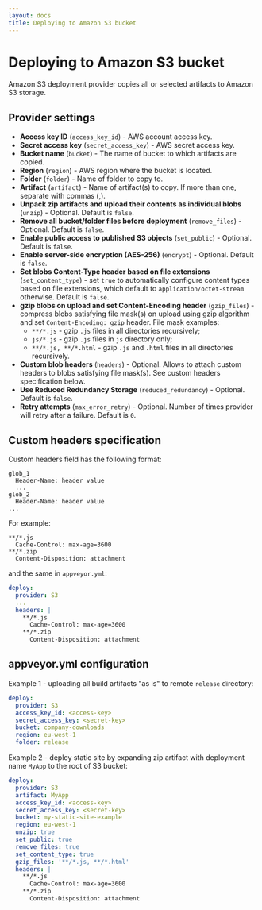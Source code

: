 ```yaml
---
layout: docs
title: Deploying to Amazon S3 bucket
---
```


# Deploying to Amazon S3 bucket

Amazon S3 deployment provider copies all or selected artifacts to Amazon S3 storage.

## Provider settings

* **Access key ID** (`access_key_id`) - AWS account access key.
* **Secret access key** (`secret_access_key`) - AWS secret access key.
* **Bucket name** (`bucket`) - The name of bucket to which artifacts are copied.
* **Region** (`region`) - AWS region where the bucket is located.
* **Folder** (`folder`) - Name of folder to copy to.
* **Artifact** (`artifact`) - Name of artifact(s) to copy. If more than one, separate with commas (,).
* **Unpack zip artifacts and upload their contents as individual blobs** (`unzip`) - Optional. Default is `false`.
* **Remove all bucket/folder files before deployment** (`remove_files`) - Optional. Default is `false`.
* **Enable public access to published S3 objects** (`set_public`) - Optional. Default is `false`.
* **Enable server-side encryption (AES-256)** (`encrypt`) - Optional. Default is `false`.
* **Set blobs Content-Type header based on file extensions** (`set_content_type`) - set `true` to automatically configure content types based on file extensions, which default to `application/octet-stream` otherwise. Default is `false`.
* **gzip blobs on upload and set Content-Encoding header** (`gzip_files`) - compress blobs satisfying file mask(s) on upload using gzip algorithm and set `Content-Encoding: gzip` header. File mask examples:
    * `**/*.js` - gzip `.js` files in all directories recursively;
    * `js/*.js` - gzip `.js` files in `js` directory only;
    * `**/*.js, **/*.html` - gzip `.js` and `.html` files in all directories recursively.
* **Custom blob headers** (`headers`) - Optional. Allows to attach custom headers to blobs satisfying file mask(s). See custom headers specification below.
* **Use Reduced Redundancy Storage** (`reduced_redundancy`) - Optional. Default is `false`.
* **Retry attempts** (`max_error_retry`) - Optional. Number of times provider will retry after a failure. Default is `0`.

## Custom headers specification

Custom headers field has the following format:

```text
glob_1
  Header-Name: header value
  ...
glob_2
  Header-Name: header value
...
```

For example:

```text
**/*.js
  Cache-Control: max-age=3600
**/*.zip
  Content-Disposition: attachment
```

and the same in `appveyor.yml`:

```yaml
deploy:
  provider: S3
  ...
  headers: |
    **/*.js
      Cache-Control: max-age=3600
    **/*.zip
      Content-Disposition: attachment
```

## appveyor.yml configuration

Example 1 - uploading all build artifacts "as is" to remote `release` directory:

```yaml
deploy:
  provider: S3
  access_key_id: <access-key>
  secret_access_key: <secret-key>
  bucket: company-downloads
  region: eu-west-1
  folder: release
```

Example 2 - deploy static site by expanding zip artifact with deployment name `MyApp` to the root of S3 bucket:

```yaml
deploy:
  provider: S3
  artifact: MyApp
  access_key_id: <access-key>
  secret_access_key: <secret-key>
  bucket: my-static-site-example
  region: eu-west-1
  unzip: true
  set_public: true
  remove_files: true
  set_content_type: true
  gzip_files: '**/*.js, **/*.html'
  headers: |
    **/*.js
      Cache-Control: max-age=3600
    **/*.zip
      Content-Disposition: attachment
```
